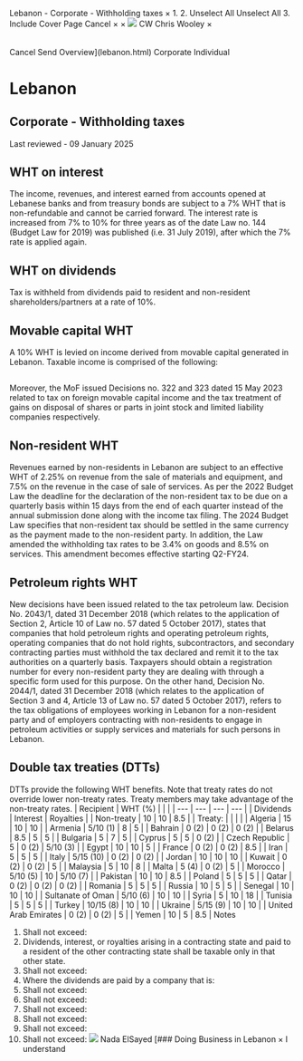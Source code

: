 Lebanon - Corporate - Withholding taxes
×
1.
2.
Unselect All
Unselect All
3.
Include Cover Page
Cancel
×
×
![](-/media/world-wide-tax-summaries/attachments/global---chris-wooley.ashx%3Frev=ac5e5f3223b34096b1afc2a6009c7320&revision=ac5e5f32-23b3-4096-b1af-c2a6009c7320&hash=859B7ADC84DC2CBEC9760E9E6EE7DE6D0A8BFCDF)
CW
Chris Wooley
×
######
Cancel
Send
Overview](lebanon.html)
Corporate
Individual
# Lebanon
## Corporate - Withholding taxes
Last reviewed - 09 January 2025
## WHT on interest
The income, revenues, and interest earned from accounts opened at Lebanese banks and from treasury bonds are subject to a 7% WHT that is non-refundable and cannot be carried forward. The interest rate is increased from 7% to 10% for three years as of the date Law no. 144 (Budget Law for 2019) was published (i.e. 31 July 2019), after which the 7% rate is applied again.
## WHT on dividends
Tax is withheld from dividends paid to resident and non-resident shareholders/partners at a rate of 10%.
## Movable capital WHT
A 10% WHT is levied on income derived from movable capital generated in Lebanon. Taxable income is comprised of the following:
##
Moreover, the MoF issued Decisions no. 322 and 323 dated 15 May 2023 related to tax on foreign movable capital income and the tax treatment of gains on disposal of shares or parts in joint stock and limited liability companies respectively.
## Non-resident WHT
Revenues earned by non-residents in Lebanon are subject to an effective WHT of 2.25% on revenue from the sale of materials and equipment, and 7.5% on the revenue in the case of sale of services.
As per the 2022 Budget Law the deadline for the declaration of the non-resident tax to be due on a quarterly basis within 15 days from the end of each quarter instead of the annual submission done along with the income tax filing.
The 2024 Budget Law specifies that non-resident tax should be settled in the same currency as the payment made to the non-resident party. In addition, the Law amended the withholding tax rates to be 3.4% on goods and 8.5% on services. This amendment becomes effective starting Q2-FY24.
## Petroleum rights WHT
New decisions have been issued related to the tax petroleum law.
Decision No. 2043/1, dated 31 December 2018 (which relates to the application of Section 2, Article 10 of Law no. 57 dated 5 October 2017), states that companies that hold petroleum rights and operating petroleum rights, operating companies that do not hold rights, subcontractors, and secondary contracting parties must withhold the tax declared and remit it to the tax authorities on a quarterly basis. Taxpayers should obtain a registration number for every non-resident party they are dealing with through a specific form used for this purpose.
On the other hand, Decision No. 2044/1, dated 31 December 2018 (which relates to the application of Section 3 and 4, Article 13 of Law no. 57 dated 5 October 2017), refers to the tax obligations of employees working in Lebanon for a non-resident party and of employers contracting with non-residents to engage in petroleum activities or supply services and materials for such persons in Lebanon.
## Double tax treaties (DTTs)
DTTs provide the following WHT benefits. Note that treaty rates do not override lower non-treaty rates. Treaty members may take advantage of the non-treaty rates.
| Recipient | WHT (%) | | |
| --- | --- | --- | --- |
| Dividends | Interest | Royalties |
| Non-treaty | 10 | 10 | 8.5 |
| Treaty: |  |  |  |
| Algeria | 15 | 10 | 10 |
| Armenia | 5/10 (1) | 8 | 5 |
| Bahrain | 0 (2) | 0 (2) | 0 (2) |
| Belarus | 8.5 | 5 | 5 |
| Bulgaria | 5 | 7 | 5 |
| Cyprus | 5 | 5 | 0 (2) |
| Czech Republic | 5 | 0 (2) | 5/10 (3) |
| Egypt | 10 | 10 | 5 |
| France | 0 (2) | 0 (2) | 8.5 |
| Iran | 5 | 5 | 5 |
| Italy | 5/15 (10) | 0 (2) | 0 (2) |
| Jordan | 10 | 10 | 10 |
| Kuwait | 0 (2) | 0 (2) | 5 |
| Malaysia | 5 | 10 | 8 |
| Malta | 5 (4) | 0 (2) | 5 |
| Morocco | 5/10 (5) | 10 | 5/10 (7) |
| Pakistan | 10 | 10 | 8.5 |
| Poland | 5 | 5 | 5 |
| Qatar | 0 (2) | 0 (2) | 0 (2) |
| Romania | 5 | 5 | 5 |
| Russia | 10 | 5 | 5 |
| Senegal | 10 | 10 | 10 |
| Sultanate of Oman | 5/10 (6) | 10 | 10 |
| Syria | 5 | 10 | 18 |
| Tunisia | 5 | 5 | 5 |
| Turkey | 10/15 (8) | 10 | 10 |
| Ukraine | 5/15 (9) | 10 | 10 |
| United Arab Emirates | 0 (2) | 0 (2) | 5 |
| Yemen | 10 | 5 | 8.5 |
Notes
1. Shall not exceed:
3. Dividends, interest, or royalties arising in a contracting state and paid to a resident of the other contracting state shall be taxable only in that other state.
4. Shall not exceed:
6. Where the dividends are paid by a company that is:
8. Shall not exceed:
10. Shall not exceed:
12. Shall not exceed:
14. Shall not exceed:
16. Shall not exceed:
18. Shall not exceed:
![](-/media/world-wide-tax-summaries/attachments/lebanon---nadaelsayed.ashx%3Frev=a44191e17bdd448387370d6202f9b13f&revision=a44191e1-7bdd-4483-8737-0d6202f9b13f&hash=D875F986376D33C5295B269AEFCBB84BBCA8D1A0)
Nada ElSayed
[### Doing Business in Lebanon
×
I understand